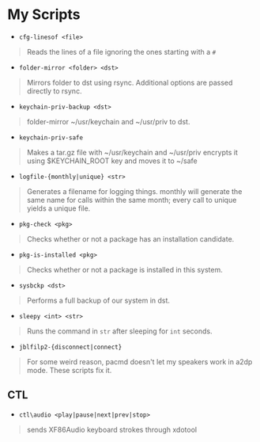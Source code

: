 # My Scripts

  * `cfg-linesof <file>`
  > Reads the lines of a file ignoring the ones
  > starting with a `#`
  
  * `folder-mirror <folder> <dst>`
  > Mirrors folder to dst using rsync. Additional options
  > are passed directly to rsync.
  
  * `keychain-priv-backup <dst>` 
  > folder-mirror ~/usr/keychain and ~/usr/priv
  > to dst.
  
  * `keychain-priv-safe`
  > Makes a tar.gz file with ~/usr/keychain and ~/usr/priv
  > encrypts it using $KEYCHAIN_ROOT key
  > and moves it to ~/safe
  
  * `logfile-{monthly|unique} <str>`
  > Generates a filename for logging things.
  > monthly will generate the same name for calls
  > within the same month; every call to unique yields
  > a unique file.
  
  * `pkg-check <pkg>`
  > Checks whether or not a package
  > has an installation candidate.
  
  * `pkg-is-installed <pkg>`
  > Checks whether or not a package is installed in this
  > system.
  
  * `sysbckp <dst>`
  > Performs a full backup of our system in dst.
  
  * `sleepy <int> <str>`
  > Runs the command in `str` after sleeping for `int` 
  > seconds.
  
  * `jblfilp2-{disconnect|connect}`
  > For some weird reason, pacmd doesn't let
  > my speakers work in a2dp mode. These scripts fix
  > it.
  
##  CTL
  
  * `ctl\audio <play|pause|next|prev|stop>` 
  > sends XF86Audio keyboard strokes through xdotool
